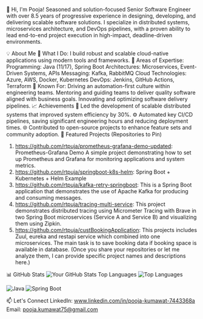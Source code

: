 👋 Hi, I'm Pooja!
Seasoned and solution-focused Senior Software Engineer with over 8.5 years of progressive experience in designing, developing, and delivering scalable software solutions. I specialize in distributed systems, microservices architecture, and DevOps pipelines, with a proven ability to lead end-to-end project execution in high-impact, deadline-driven environments.

💡 About Me
🔭 What I Do: I build robust and scalable cloud-native applications using modern tools and frameworks.
🌟 Areas of Expertise:
Programming: Java (11/17), Spring Boot
Architectures: Microservices, Event-Driven Systems, APIs
Messaging: Kafka, RabbitMQ
Cloud Technologies: Azure, AWS, Docker, Kubernetes
DevOps: Jenkins, GitHub Actions, Terraform
🧠 Known For:
Driving an automation-first culture within engineering teams.
Mentoring and guiding teams to deliver quality software aligned with business goals.
Innovating and optimizing software delivery pipelines.
📈 Achievements
🚀 Led the development of scalable distributed systems that improved system efficiency by 30%.
⚙️ Automated key CI/CD pipelines, saving significant engineering hours and reducing deployment times.
🌐 Contributed to open-source projects to enhance feature sets and community adoption.
📂 Featured Projects (Repositories to Pin)

1. https://github.com/rtpuja/prometheus-grafana-demo-updated: Prometheus-Grafana Demo A simple project demonstrating how to set up Prometheus and Grafana for monitoring applications and system metrics.
2. https://github.com/rtpuja/springboot-k8s-helm: Spring Boot + Kubernetes + Helm Example
3. https://github.com/rtpuja/kafka-retry-springboot: This is a Spring Boot application that demonstrates the use of Apache Kafka for producing and consuming messages.
4. https://github.com/rtpuja/tracing-multi-service: This project demonstrates distributed tracing using Micrometer Tracing with Brave in two Spring Boot microservices (Service A and Service B) and visualizing them using Zipkin.
5. https://github.com/rtpuja/custBookingApplication: This projects includes Zuul, eureka and restapi service which combined into one microservices. The main task is to save booking data if booking space is available in database.
(Once you share your repositories or let me analyze them, I can provide specific project names and descriptions here.)

📊 GitHub Stats
![Your GitHub Stats](https://github-readme-stats.vercel.app/api?username=rtpuja&show_icons=true&theme=radical)
Top Languages
![Top Languages](https://github-readme-stats.vercel.app/api/top-langs/?username=rtpuja&layout=compact&theme=radical)

![Java](https://img.shields.io/badge/Java-ED8B00?style=for-the-badge&logo=java&logoColor=white)
![Spring Boot](https://img.shields.io/badge/Spring_Boot-6DB33F?style=for-the-badge&logo=spring-boot&logoColor=white)

📫 Let's Connect
LinkedIn: www.linkedin.com/in/pooja-kumawat-7443368a
Email: pooja.kumawat75@gmail.com
